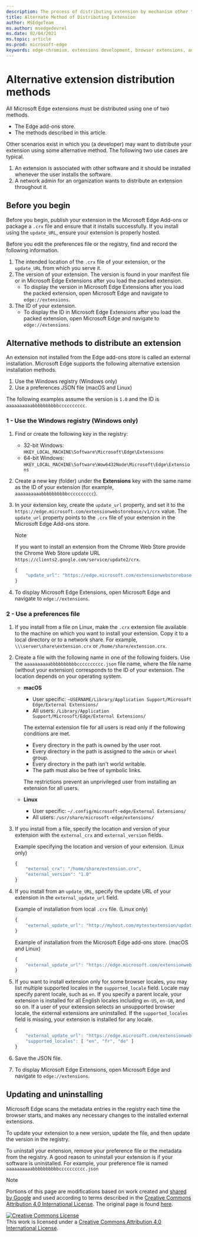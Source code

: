 ```yaml
---
description: The process of distributing extension by mechanism other than verified stores
title: Alternate Method of Distributing Extension
author: MSEdgeTeam
ms.author: msedgedevrel
ms.date: 02/04/2021
ms.topic: article
ms.prod: microsoft-edge
keywords: edge-chromium, extensions development, browser extensions, add-ons, partner center, developer
---
```

# Alternative extension distribution methods  

All Microsoft Edge extensions must be distributed using one of two methods.

*   The Edge add-ons store.  
*   The methods described in this article.  
    
Other scenarios exist in which you \(a developer\) may want to distribute your extension using some alternative method.  The following two use cases are typical.  

1.  An extension is associated with other software and it should be installed whenever the user installs the software.  
1.  A network admin for an organization wants to distribute an extension throughout it.  

## Before you begin  

Before you begin, publish your extension in the Microsoft Edge Add-ons or package a `.crx` file and ensure that it installs successfully.  If you install using the `update_URL`, ensure your extension is properly hosted.  

Before you edit the preferences file or the registry, find and record the following information.  

1.  The intended location of the `.crx` file of your extension, or the `update_URL` from which you serve it.  
1.  The version of your extension.  The version is found in your manifest file or in Microsoft Edge Extensions after you load the packed extension.  
    *   To display the version in Microsoft Edge Extensions after you load the packed extension, open Microsoft Edge and navigate to `edge://extensions`.  
1.  The ID of your extension.  
    *   To display the ID in Microsoft Edge Extensions after you load the packed extension, open Microsoft Edge and navigate to `edge://extensions`.  

## Alternative methods to distribute an extension  

An extension not installed from the Edge add-ons store is called an external installation.  Microsoft Edge supports the following alternative extension installation methods.  

1.  Use the Windows registry \(Windows only\)
1.  Use a preferences JSON file \(macOS and Linux\)

The following examples assume the version is `1.0` and the ID is `aaaaaaaaaabbbbbbbbbbcccccccccc`.  

### 1 - Use the Windows registry (Windows only)  

1.  Find or create the following key in the registry:  
    *   32-bit Windows:  `HKEY_LOCAL_MACHINE\Software\Microsoft\Edge\Extensions`  
    *   64-bit Windows:  `HKEY_LOCAL_MACHINE\Software\Wow6432Node\Microsoft\Edge\Extensions`  
1.  Create a new key \(folder\) under the **Extensions** key with the same name as the ID of your extension \(for example, `aaaaaaaaaabbbbbbbbbbcccccccccc`\).  
1.  In your extension key, create the `update_url` property, and set it to the `https://edge.microsoft.com/extensionwebstorebase/v1/crx` value.  The `update_url` property points to the `.crx` file of your extension in the Microsoft Edge Add-ons store.  
    
    > [!NOTE]
    > If you want to install an extension from the Chrome Web Store provide the Chrome Web Store update URL `https://clients2.google.com/service/update2/crx`.  
    
    ```javascript
    {
        "update_url": "https://edge.microsoft.com/extensionwebstorebase/v1/crx"
    }
    ```  
    
1.  To display Microsoft Edge Extensions, open Microsoft Edge and navigate to `edge://extensions`.  

### 2 - Use a preferences file  

1.  If you install from a file on Linux, make the `.crx` extension file available to the machine on which you want to install your extension.  Copy it to a local directory or to a network share.  For example, `\\\server\share\extension.crx` or `/home/share/extension.crx`.  
1.  Create a file with the following name in one of the following folders.  Use the `aaaaaaaaaabbbbbbbbbbcccccccccc.json` file name, where the file name \(without your extension\) corresponds to the ID of your extension.  The location depends on your operating system.  
    *   **macOS**  
        *   User specific: `~USERNAME/Library/Application Support/Microsoft Edge/External Extensions/`  
        *   All users: `/Library/Application Support/Microsoft/Edge/External Extensions/`  
        
        The external extension file for all users is read only if the following conditions are met.  
        
        *   Every directory in the path is owned by the user root.  
        *   Every directory in the path is assigned to the `admin` or `wheel` group.  
        *   Every directory in the path isn't world writable.  
        *   The path must also be free of symbolic links.  
            
        The restrictions prevent an unprivileged user from installing an extension for all users.  
        
    *   **Linux**  
        *   User specific: `~/.config/microsoft-edge/External Extensions/`  
        *   All users: `/usr/share/microsoft-edge/extensions/`  
1.  If you install from a file, specify the location and version of your extension with the `external_crx` and `external_version` fields.  
    
    Example specifying the location and version of your extension. \(Linux only\)  
    
    ```javascript
    {
        "external_crx": "/home/share/extension.crx",
        "external_version": "1.0"
    }
    ```  

1.  If you install from an `update_URL`, specify the update URL of your extension in the `external_update_url` field.  
    
    Example of installation from local `.crx` file. \(Linux only\)  
    
    ```javascript
    {
        "external_update_url": "http://myhost.com/mytestextension/updates.xml"
    }
    ```  
    
    Example of installation from the Microsoft Edge add-ons store. \(macOS and Linux\)  
    
    ```javascript
    {
        "external_update_url": "https://edge.microsoft.com/extensionwebstorebase/v1/crx"
    }
    ```  
    
1.  If you want to install extension only for some browser locales, you may list multiple supported locales in the `supported_locale` field.  Locale may specify parent locale, such as `en`.  If you specify a parent locale, your extension is installed for all English locales including `en-US`, `en-GB`, and so on.  If a user of your extension selects an unsupported browser locale, the external extensions are uninstalled.  If the `supported_locales` field is missing, your extension is installed for any locale.  

    ```javascript
    {
        "external_update_url": "https://edge.microsoft.com/extensionwebstorebase/v1/crx",
        "supported_locales": [ "en", "fr", "de" ]
    }
    ```  

1.  Save the JSON file.  
1.  To display Microsoft Edge Extensions, open Microsoft Edge and navigate to `edge://extensions`.  

## Updating and uninstalling  

Microsoft Edge scans the metadata entries in the registry each time the browser starts, and makes any necessary changes to the installed external extensions.  

To update your extension to a new version, update the file, and then update the version in the registry.  

To uninstall your extension, remove your preference file or the metadata from the registry.  A good reason to uninstall your extension is if your software is uninstalled.  For example, your preference file is named `aaaaaaaaaabbbbbbbbbbcccccccccc.json`

<!-- links -->  

> [!NOTE]
> Portions of this page are modifications based on work created and [shared by Google][GoogleSitePolicies] and used according to terms described in the [Creative Commons Attribution 4.0 International License][CCA4IL].  The original page is found [here](https://developer.chrome.com/apps/external_extensions).  

[![Creative Commons License][CCby4Image]][CCA4IL]  
This work is licensed under a [Creative Commons Attribution 4.0 International License][CCA4IL].  

[CCA4IL]: https://creativecommons.org/licenses/by/4.0  
[CCby4Image]: https://i.creativecommons.org/l/by/4.0/88x31.png  
[GoogleSitePolicies]: https://developers.google.com/terms/site-policies  
